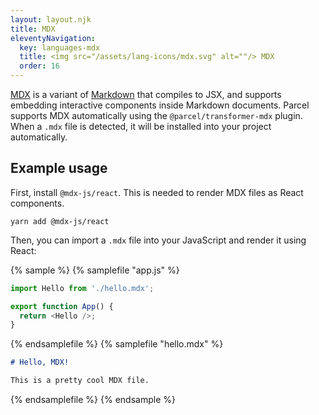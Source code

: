 ```yaml
---
layout: layout.njk
title: MDX
eleventyNavigation:
  key: languages-mdx
  title: <img src="/assets/lang-icons/mdx.svg" alt=""/> MDX
  order: 16
---
```


[MDX](https://mdxjs.com) is a variant of [Markdown](https://daringfireball.net/projects/markdown/) that compiles to JSX, and supports embedding interactive components inside Markdown documents. Parcel supports MDX automatically using the `@parcel/transformer-mdx` plugin. When a `.mdx` file is detected, it will be installed into your project automatically.

## Example usage

First, install `@mdx-js/react`. This is needed to render MDX files as React components.

```shell
yarn add @mdx-js/react
```

Then, you can import a `.mdx` file into your JavaScript and render it using React:

{% sample %}
{% samplefile "app.js" %}

```js
import Hello from './hello.mdx';

export function App() {
  return <Hello />;
}
```

{% endsamplefile %}
{% samplefile "hello.mdx" %}

```md
# Hello, MDX!

This is a pretty cool MDX file.
```

{% endsamplefile %}
{% endsample %}